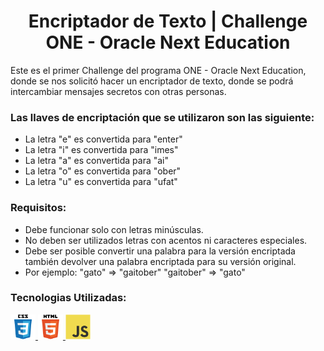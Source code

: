 <h1 align="center">Encriptador de Texto | Challenge ONE - Oracle Next Education</h1>

<p align="left"> Este es el primer Challenge del programa ONE - Oracle Next Education, donde se nos solicitó hacer un encriptador de texto, donde se podrá intercambiar mensajes secretos con otras personas.</p>

<h3 align="left">Las llaves de encriptación que se utilizaron son las siguiente:</h3>

<ul dir="auto">
<li>La letra "e" es convertida para "enter"</li>
<li>La letra "i" es convertida para "imes"</li>
<li>La letra "a" es convertida para "ai"</li>
<li>La letra "o" es convertida para "ober"</li>
<li>La letra "u" es convertida para "ufat"</li>
</ul>

<h3 align="left">Requisitos:</h3>

<ul dir="auto">
  <li>Debe funcionar solo con letras minúsculas.</li>
  <li>No deben ser utilizados letras con acentos ni caracteres especiales.</li>
  <li>Debe ser posible convertir una palabra para la versión encriptada también devolver una palabra encriptada para su versión original.</li>
  <li>Por ejemplo: "gato" => "gaitober" "gaitober" => "gato" </li> 
</ul>

<h3 align="left">Tecnologias Utilizadas:</h3>

<p align="left"> <a href="https://www.w3schools.com/css/" target="_blank" rel="noreferrer"> <img src="https://raw.githubusercontent.com/devicons/devicon/master/icons/css3/css3-original-wordmark.svg" alt="css3" width="40" height="40"/> </a> <a href="https://www.w3.org/html/" target="_blank" rel="noreferrer"> <img src="https://raw.githubusercontent.com/devicons/devicon/master/icons/html5/html5-original-wordmark.svg" alt="html5" width="40" height="40"/> </a> <a href="https://developer.mozilla.org/en-US/docs/Web/JavaScript" target="_blank" rel="noreferrer"> <img src="https://raw.githubusercontent.com/devicons/devicon/master/icons/javascript/javascript-original.svg" alt="javascript" width="40" height="40"/> </a> </p>
